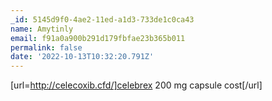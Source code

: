 ```yaml
---
_id: 5145d9f0-4ae2-11ed-a1d3-733de1c0ca43
name: Amytinly
email: f91a0a900b291d179fbfae23b365b011
permalink: false
date: '2022-10-13T10:32:20.791Z'
---
```

[url=http://celecoxib.cfd/]celebrex 200 mg capsule cost[/url]
